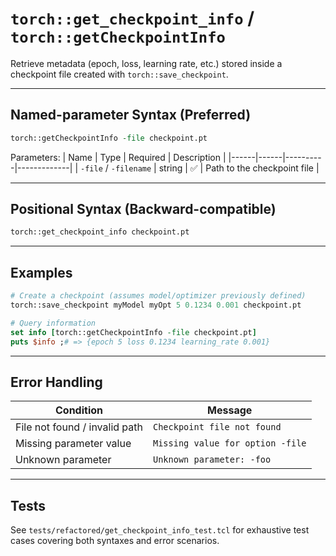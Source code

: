 # `torch::get_checkpoint_info` / `torch::getCheckpointInfo`

Retrieve metadata (epoch, loss, learning rate, etc.) stored inside a checkpoint file created with `torch::save_checkpoint`.

---

## Named-parameter Syntax (Preferred)

```tcl
torch::getCheckpointInfo -file checkpoint.pt
```

Parameters:
| Name | Type | Required | Description |
|------|------|----------|-------------|
| `-file` / `-filename` | string | ✅ | Path to the checkpoint file |

---

## Positional Syntax (Backward-compatible)

```tcl
torch::get_checkpoint_info checkpoint.pt
```

---

## Examples

```tcl
# Create a checkpoint (assumes model/optimizer previously defined)
torch::save_checkpoint myModel myOpt 5 0.1234 0.001 checkpoint.pt

# Query information
set info [torch::getCheckpointInfo -file checkpoint.pt]
puts $info ;# => {epoch 5 loss 0.1234 learning_rate 0.001}
```

---

## Error Handling
| Condition | Message |
|-----------|---------|
| File not found / invalid path | `Checkpoint file not found` |
| Missing parameter value | `Missing value for option -file` |
| Unknown parameter | `Unknown parameter: -foo` |

---

## Tests
See `tests/refactored/get_checkpoint_info_test.tcl` for exhaustive test cases covering both syntaxes and error scenarios. 